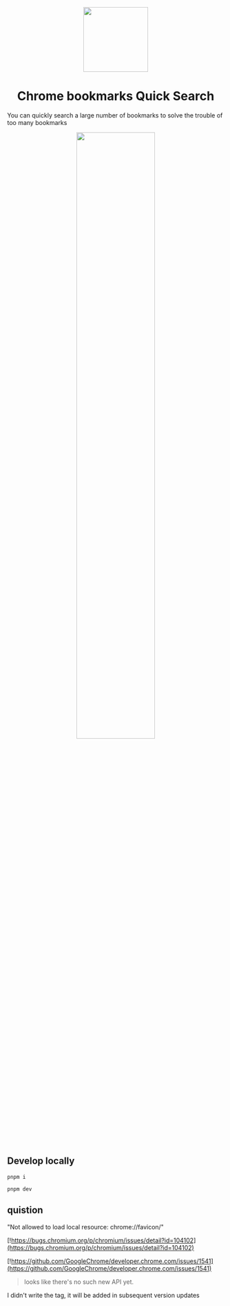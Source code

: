 <div align="center">
  <a href="https://lig-bookmarks.vercel.app/" target="_blank">
    <img align="center" width="150" src="https://user-images.githubusercontent.com/26371465/199880204-b57b1c9a-d3de-468a-8c79-5de53dc51b00.png">
  </a>
  <h1>Chrome bookmarks Quick Search</h1>
</div>

You can quickly search a large number of bookmarks to solve the trouble of too many bookmarks

<div align="center">
  <img width="60%" src="https://user-images.githubusercontent.com/26371465/201279638-70534371-aa3b-4d04-8345-aaf914003b74.png" >
</div>

## Develop locally

```
pnpm i
```

```
pnpm dev
```

## quistion

"Not allowed to load local resource: chrome://favicon/"

[!https://bugs.chromium.org/p/chromium/issues/detail?id=104102](https://bugs.chromium.org/p/chromium/issues/detail?id=104102)

[!https://github.com/GoogleChrome/developer.chrome.com/issues/1541](https://github.com/GoogleChrome/developer.chrome.com/issues/1541)

> looks like there's no such new API yet.

I didn't write the tag, it will be added in subsequent version updates
